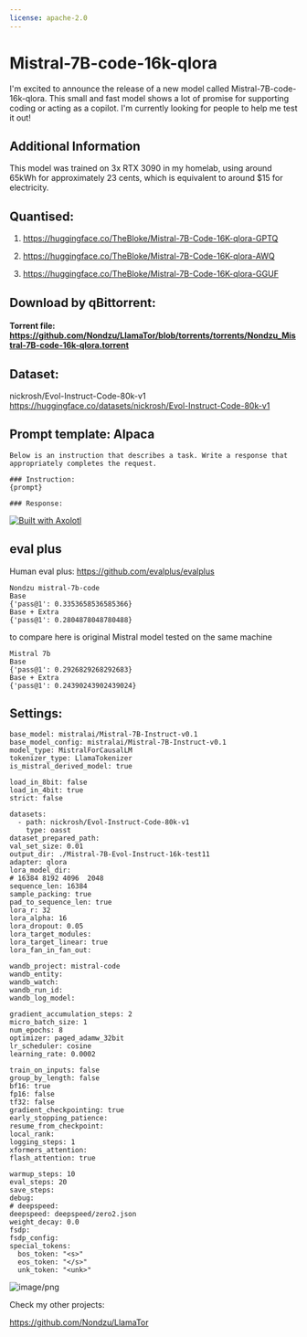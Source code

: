 ```yaml
---
license: apache-2.0
---
```

# Mistral-7B-code-16k-qlora

I'm excited to announce the release of a new model called Mistral-7B-code-16k-qlora. This small and fast model shows a lot of promise for supporting coding or acting as a copilot. I'm currently looking for people to help me test it out!

## Additional Information

This model was trained on 3x RTX 3090 in my homelab, using around 65kWh for approximately 23 cents, which is equivalent to around $15 for electricity.

## Quantised: 

1. https://huggingface.co/TheBloke/Mistral-7B-Code-16K-qlora-GPTQ

2. https://huggingface.co/TheBloke/Mistral-7B-Code-16K-qlora-AWQ

3. https://huggingface.co/TheBloke/Mistral-7B-Code-16K-qlora-GGUF


## Download by qBittorrent:

#### Torrent file:  https://github.com/Nondzu/LlamaTor/blob/torrents/torrents/Nondzu_Mistral-7B-code-16k-qlora.torrent


## Dataset: 
nickrosh/Evol-Instruct-Code-80k-v1
https://huggingface.co/datasets/nickrosh/Evol-Instruct-Code-80k-v1
## Prompt template: Alpaca
```
Below is an instruction that describes a task. Write a response that appropriately completes the request.

### Instruction:
{prompt}

### Response:
```

[<img src="https://raw.githubusercontent.com/OpenAccess-AI-Collective/axolotl/main/image/axolotl-badge-web.png" alt="Built with Axolotl"/>](https://github.com/OpenAccess-AI-Collective/axolotl)
## eval plus
Human eval plus: https://github.com/evalplus/evalplus

```
Nondzu mistral-7b-code 
Base
{'pass@1': 0.3353658536585366}
Base + Extra
{'pass@1': 0.2804878048780488}
```
 to compare here is original Mistral model tested on the same machine 
```
Mistral 7b
Base
{'pass@1': 0.2926829268292683}
Base + Extra
{'pass@1': 0.24390243902439024}
```

## Settings:
```
base_model: mistralai/Mistral-7B-Instruct-v0.1
base_model_config: mistralai/Mistral-7B-Instruct-v0.1
model_type: MistralForCausalLM
tokenizer_type: LlamaTokenizer
is_mistral_derived_model: true

load_in_8bit: false
load_in_4bit: true
strict: false

datasets:
  - path: nickrosh/Evol-Instruct-Code-80k-v1
    type: oasst
dataset_prepared_path:   
val_set_size: 0.01
output_dir: ./Mistral-7B-Evol-Instruct-16k-test11
adapter: qlora
lora_model_dir:
# 16384 8192 4096  2048
sequence_len: 16384
sample_packing: true
pad_to_sequence_len: true
lora_r: 32
lora_alpha: 16
lora_dropout: 0.05
lora_target_modules:
lora_target_linear: true
lora_fan_in_fan_out:

wandb_project: mistral-code
wandb_entity:
wandb_watch:
wandb_run_id:
wandb_log_model:

gradient_accumulation_steps: 2
micro_batch_size: 1
num_epochs: 8
optimizer: paged_adamw_32bit
lr_scheduler: cosine
learning_rate: 0.0002

train_on_inputs: false
group_by_length: false
bf16: true
fp16: false
tf32: false
gradient_checkpointing: true
early_stopping_patience:
resume_from_checkpoint:
local_rank:
logging_steps: 1
xformers_attention:
flash_attention: true

warmup_steps: 10
eval_steps: 20
save_steps:
debug:
# deepspeed:
deepspeed: deepspeed/zero2.json
weight_decay: 0.0
fsdp:
fsdp_config:
special_tokens:
  bos_token: "<s>"
  eos_token: "</s>"
  unk_token: "<unk>"

```


![image/png](https://cdn-uploads.huggingface.co/production/uploads/63729f35acef705233c87909/NyuqJFDkH00KGvuOwHIuG.png)

Check my other projects:

https://github.com/Nondzu/LlamaTor